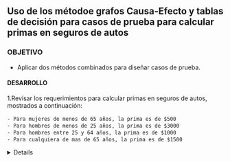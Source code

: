 ## Uso de los métodoe grafos Causa-Efecto y tablas de decisión para casos de prueba para calcular primas en seguros de autos

### OBJETIVO 

- Aplicar dos métodos combinados para diseñar casos de prueba.

#### DESARROLLO

1.Revisar los requerimientos para calcular primas en seguros de autos, mostrados a continuación:

    - Para mujeres de menos de 65 años, la prima es de $500
    - Para hombres de menos de 25 años, la prima es de $3000
    - Para hombres entre 25 y 64 años, la prima es de $1000
    - Para cualquiera de mas de 65 años, la prima es de $1500

<details>

	<summary>Solucion</summary>
<p>2. Identificar Causas y efectos</p>

![imagen](img/figura_01.png)

<p>3. Elaboramos grafos</p>

![imagen](img/figura_02.png)

<p>4. Colocamos una restricción de una y solo una porque el sexo puede ser masculino o femenino pero no ambos</p>

![imagen](img/figura_03.png)

<p>5. Elaboramos la tabla de decisión</p>

![imagen](img/figura_04.png)

<p>6. Elaboramos los casos de prueba</p>

![imagen](img/figura_05.png)



</details> 




